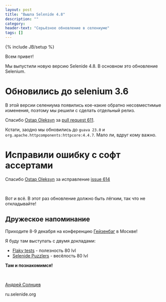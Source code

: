 ```yaml
---
layout: post
title: "Вышла Selenide 4.8"
description: ""
category:
header-text: "Серьёзное обновление в селениуме"
tags: []
---
```

{% include JB/setup %}
 
Всем привет!

Мы выпустили новую версию Selenide 4.8. В основном это обновление Selenium.

# Обновились до selenium 3.6

В этой версии селениума появились кое-какие обратно несовместимые изменения, поэтому мы решили с сделать отдельный релиз. 

Спасибо [Ostap Oleksyn](https://github.com/ostap-oleksyn) за [pull request 611](https://github.com/selenide/selenide/pull/611). 


Кстати, заодно мы обновились до `guava 23.0` и `org.apache.httpcomponents:httpcore:4.4.7`. Мало ли, вдруг кому важно.


# Исправили ошибку с софт ассертами 
 
Спасибо [Ostap Oleksyn](https://github.com/ostap-oleksyn) за исправление [issue 614](https://github.com/selenide/selenide/issues/614)

<br>


Вот и всё. В этот раз обновление должно быть лёгким, так что не откладывайте!


## Дружеское напоминание

Приходите 8-9 декабря на конференцию [Гейзенбаг](https://heisenbug-moscow.ru/) в Москве!

Я буду там выступать с двумя докладами:
* [Flaky tests](https://heisenbug-moscow.ru/talks/2017/msk/1su57z0to8qimacswsgksu/)  - полезность 80 lvl
* [Selenide Puzzlers](https://heisenbug-moscow.ru/talks/2017/msk/74qfnsvag4gcsi4sw8gyoi/) - весёлость 80 lvl

**Там и познакомимся!**

<br>

[Андрей Солнцев](http://asolntsev.github.io/)

ru.selenide.org
